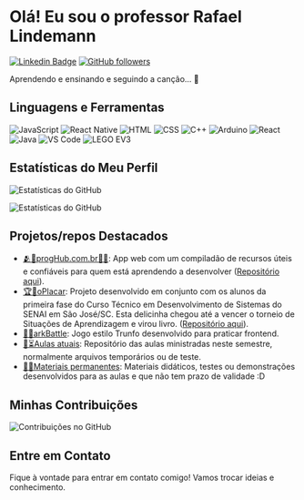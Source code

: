 # Olá! Eu sou o professor Rafael Lindemann
[![Linkedin Badge](https://img.shields.io/badge/-LinkedIn-blue?style=flat-square&logo=Linkedin&logoColor=white&link=https://www.linkedin.com/in/rafael-lindemann-duarte-59437867/)](https://www.linkedin.com/in/rafael-lindemann-duarte-59437867/)
[![GitHub followers](https://img.shields.io/github/followers/rafaellindemann?label=Follow&style=social)](https://github.com/rafaellindemann)

Aprendendo e ensinando e seguindo a canção... 🎸

## Linguagens e Ferramentas


![JavaScript](https://img.shields.io/badge/-JavaScript-F7DF1E?style=flat-square&logo=javascript&logoColor=black)
![React Native](https://img.shields.io/badge/-React%20Native-61DAFB?style=flat-square&logo=react&logoColor=black)
![HTML](https://img.shields.io/badge/-HTML-E34F26?style=flat-square&logo=html5&logoColor=white)
![CSS](https://img.shields.io/badge/-CSS-1572B6?style=flat-square&logo=css3&logoColor=white)
![C++](https://img.shields.io/badge/-C++-00599C?style=flat-square&logo=c%2B%2B&logoColor=white)
![Arduino](https://img.shields.io/badge/-Arduino-00979D?style=flat-square&logo=arduino&logoColor=white)
![React](https://img.shields.io/badge/-React-61DAFB?style=flat-square&logo=react&logoColor=black)
![Java](https://img.shields.io/badge/-Java-007396?style=flat-square&logo=java&logoColor=white)
![VS Code](https://img.shields.io/badge/-VS%20Code-007ACC?style=flat-square&logo=visual-studio-code&logoColor=white)
![LEGO EV3](https://img.shields.io/badge/-LEGO%20EV3-00A4EF?style=flat-square&logo=lego&logoColor=white)

## Estatísticas do Meu Perfil

![Estatísticas do GitHub](https://github-readme-stats.vercel.app/api?username=rafaellindemann&show_icons=true&theme=dark)

![Estatísticas do GitHub](https://github-readme-stats.vercel.app/api/top-langs/?username=rafaellindemann&layout=compact&langs_count=16&theme=dark)



## Projetos/repos Destacados
- [🫂🎁progHub.com.br🧞📎](https://www.proghub.com.br/): App web com um compiladão de recursos úteis e confiáveis para quem está aprendendo a desenvolver ([Repositório aqui](https://github.com/rafaellindemann/rafaellindemann.github.io)).
- [🏆🏅oPlacar](http://proghub.com.br/oPlacar/): Projeto desenvolvido em conjunto com os alunos da primeira fase do Curso Técnico em Desenvolvimento de Sistemas do SENAI em São José/SC. Esta delicinha chegou até a vencer o torneio de Situações de Aprendizagem e virou livro. ([Repositório aqui](https://github.com/rafaellindemann/oPlacar)).
- [🦕🦖arkBattle](https://github.com/rafaellindemann/arkBattle): Jogo estilo Trunfo desenvolvido para praticar frontend.
- [📝⏳Aulas atuais](https://github.com/rafaellindemann/2023_2_arquivosDeAula): Repositório das aulas ministradas neste semestre, normalmente arquivos temporários ou de teste.
- [📖📍Materiais permanentes](https://github.com/rafaellindemann/materiaisDeAula-permanente): Materiais didáticos, testes ou demonstrações  desenvolvidos para as aulas e que não tem prazo de validade :D
## Minhas Contribuições

![Contribuições no GitHub](https://github-readme-streak-stats.herokuapp.com/?user=rafaellindemann&theme=dark)

## Entre em Contato

Fique à vontade para entrar em contato comigo! Vamos trocar ideias e conhecimento.

<!-- - LinkedIn: [rafael-lindemann-duarte-59437867](https://www.linkedin.com/in/rafael-lindemann-duarte-59437867e/) -->
<!-- - Email: seuemail@example.com -->

<!-- <span style="color: red;">Este texto é vermelho</span> -->

